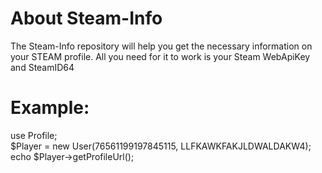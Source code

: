 # About Steam-Info
The Steam-Info repository will help you get the necessary information on your STEAM profile. All you need for it to work is your Steam WebApiKey and SteamID64

# Example: 
use Profile; <br />
$Player = new User(76561199197845115, LLFKAWKFAKJLDWALDAKW4); <br />
echo $Player->getProfileUrl(); <br />

